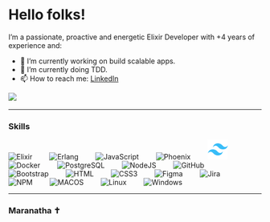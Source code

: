 # Hello folks!
I’m a passionate, proactive and energetic Elixir Developer with +4 years of experience and:
- 🔭 I’m currently working on build scalable apps.
- 🌱 I’m currently doing TDD.
- 📫 How to reach me: [LinkedIn](https://www.linkedin.com/in/misael-ralo/)

![](https://komarev.com/ghpvc/?username=misaelralo&label=PROFILE+VIEWS)

  
------

### Skills
<div>
<img  alt="Elixir" width="40px" height="40px"  height="40px" style="padding-right:30px;" src="https://cdn.jsdelivr.net/gh/devicons/devicon/icons/elixir/elixir-original.svg" />
<img  alt="Erlang" width="40px" height="40px"  style="padding-right:30px;" src="https://cdn.jsdelivr.net/gh/devicons/devicon/icons/erlang/erlang-original.svg" />
<img  alt="JavaScript" width="40px" height="40px"  style="padding-right:30px;" src="https://cdn.jsdelivr.net/gh/devicons/devicon/icons/javascript/javascript-plain.svg" />
<img  alt="Phoenix" width="40px" height="40px"  style="padding-right:30px;" src="https://cdn.jsdelivr.net/gh/devicons/devicon/icons/phoenix/phoenix-original.svg" />
<img  alt="TailwindCSS" width="40px" height="40px"  style="padding-right:30px;" src="https://github.com/devicons/devicon/blob/v2.16.0/icons/tailwindcss/tailwindcss-original.svg" />
<img  alt="Docker" width="40px" height="40px"  style="padding-right:30px;" src="https://cdn.jsdelivr.net/gh/devicons/devicon/icons/docker/docker-original.svg" />
<img  alt="PostgreSQL" width="40px" height="40px"  style="padding-right:30px;" src="https://cdn.jsdelivr.net/gh/devicons/devicon/icons/postgresql/postgresql-original.svg" />
<img  alt="NodeJS" width="40px" height="40px"  style="padding-right:30px;" src="https://cdn.jsdelivr.net/gh/devicons/devicon/icons/nodejs/nodejs-original.svg" />
<img  alt="GitHub" width="40px" height="40px"  style="padding-right:30px;" src="https://cdn.jsdelivr.net/gh/devicons/devicon/icons/github/github-original.svg" />
<img  alt="Bootstrap" width="40px" height="40px"  style="padding-right:30px;" src="https://cdn.jsdelivr.net/gh/devicons/devicon/icons/bootstrap/bootstrap-original.svg" />
<img  alt="HTML" width="40px" height="40px"  style="padding-right:30px;" src="https://cdn.jsdelivr.net/gh/devicons/devicon/icons/html5/html5-original.svg" />
<img  alt="CSS3" width="40px" height="40px"  style="padding-right:30px;" src="https://cdn.jsdelivr.net/gh/devicons/devicon/icons/css3/css3-original.svg" />
<img  alt="Figma" width="40px" height="40px"  style="padding-right:30px;" src="https://cdn.jsdelivr.net/gh/devicons/devicon/icons/figma/figma-original.svg" />
<img  alt="Jira" width="40px" height="40px"  style="padding-right:30px;" src="https://cdn.jsdelivr.net/gh/devicons/devicon/icons/jira/jira-original.svg" />
<img  alt="NPM" width="40px" height="40px"  style="padding-right:30px;" src="https://cdn.jsdelivr.net/gh/devicons/devicon/icons/npm/npm-original-wordmark.svg" />
<img  alt="MACOS" width="40px" height="40px"  style="padding-right:30px;" src="https://cdn.jsdelivr.net/gh/devicons/devicon/icons/apple/apple-original.svg" />
<img  alt="Linux" width="40px" height="40px"  style="padding-right:30px;" src="https://cdn.jsdelivr.net/gh/devicons/devicon/icons/linux/linux-original.svg" />
<img  alt="Windows" width="40px" height="40px"  style="padding-right:30px;" src="https://cdn.jsdelivr.net/gh/devicons/devicon/icons/windows8/windows8-original.svg" />
</div>


------

<div align="left" style="width:100%;"> <h3> Maranatha ✝️ </h3> </div>



<!--
Icons -> https://github.com/devicons/devicon/tree/v2.15.1/icons/

![github stats](https://github-readme-stats.vercel.app/api?username=misaelralo&show_icons=true&count_private=true&include_all_commits=true&hide_title=true&cache_seconds=1800&theme=cobalt)
![github stats](https://github-readme-stats.vercel.app/api/top-langs?username=misaelralo&show_icons=true&count_private=true&include_all_commits=true&hide_title=true&cache_seconds=1800&theme=cobalt)

Here are some ideas to get you started:

- 🔭 I’m currently working on ...
- 🌱 I’m currently learning ...
- 👯 I’m looking to collaborate on ...
- 🤔 I’m looking for help with ...
- 💬 Ask me about ...
- 📫 How to reach me: ...
- 😄 Pronouns: ...
- ⚡ Fun fact: ...
-->

